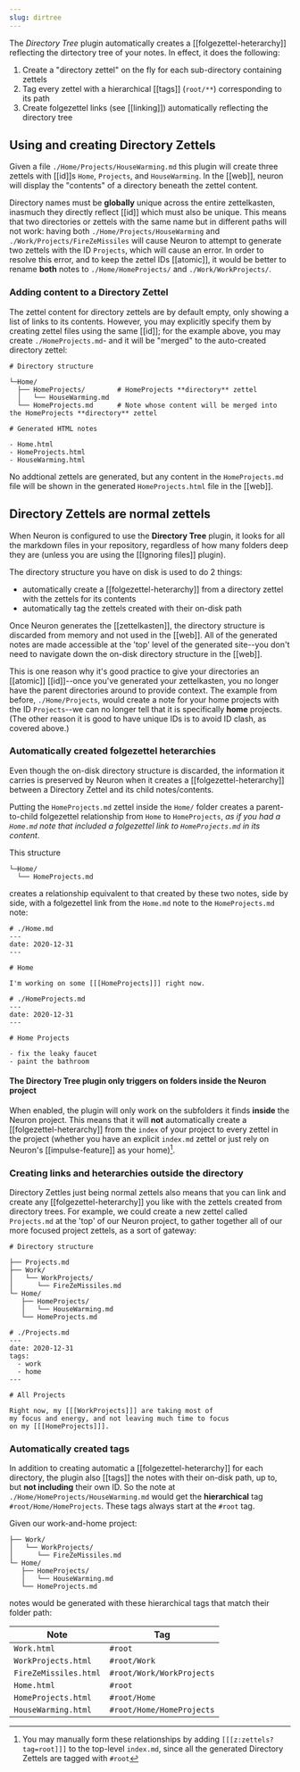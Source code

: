 ```yaml
---
slug: dirtree
---
```


The *Directory Tree* plugin automatically creates a [[folgezettel-heterarchy]] reflecting the dirtectory tree of your notes. In effect, it does the following:

1. Create a "directory zettel" on the fly for each sub-directory containing zettels
2. Tag every zettel with a hierarchical [[tags]] (`root/**`) corresponding to its path
3. Create folgezettel links (see [[linking]]) automatically reflecting the directory tree

## Using and creating Directory Zettels

Given a file `./Home/Projects/HouseWarming.md` this plugin will create three zettels with [[id]]s `Home`, `Projects`, and `HouseWarming`. In the [[web]], neuron will display the "contents" of a directory beneath the zettel content.

Directory names must be **globally** unique across the entire zettelkasten, inasmuch they directly reflect [[id]] which must also be unique. This means that two directories or zettels with the same name but in different paths will not work: having both `./Home/Projects/HouseWarming` and `./Work/Projects/FireZeMissiles` will cause Neuron to attempt to generate two zettels with the ID `Projects`, which will cause an error. In order to resolve this error, and to keep the zettel IDs [[atomic]], it would be better to rename **both** notes to `./Home/HomeProjects/` and `./Work/WorkProjects/`.

### Adding content to a Directory Zettel

The zettel content for directory zettels are by default empty, only showing a list of links to its contents. However, you may explicitly specify them by creating zettel files using the same [[id]]; for the example above, you may create `./HomeProjects.md`- and it will be "merged" to the auto-created directory zettel:

```
# Directory structure

└─Home/
  ├── HomeProjects/        # HomeProjects **directory** zettel
  │   └── HouseWarming.md
  └── HomeProjects.md      # Note whose content will be merged into the HomeProjects **directory** zettel
```

```
# Generated HTML notes

- Home.html
- HomeProjects.html
- HouseWarming.html
```

No addtional zettels are generated, but any content in the `HomeProjects.md` file will be shown in the generated `HomeProjects.html` file in the [[web]].

## Directory Zettels are normal zettels

When Neuron is configured to use the **Directory Tree** plugin, it looks for all the markdown files in your repository, regardless of how many folders deep they are (unless you are using the [[Ignoring files]] plugin).

The directory structure you have on disk is used to do 2 things:

- automatically create a [[folgezettel-heterarchy]] from a directory zettel with the zettels for its contents
- automatically tag the zettels created with their on-disk path

Once Neuron generates the [[zettelkasten]], the directory structure is discarded from memory and not used in the [[web]]. All of the generated notes are made accessible at the 'top' level of the generated site--you don't need to navigate down the on-disk directory structure in the [[web]].

This is one reason why it's good practice to give your directories an [[atomic]] [[id]]--once you've generated your zettelkasten, you no longer have the parent directories around to provide context. The example from before, `./Home/Projects`, would create a note for your home projects with the ID `Projects`--we can no longer tell that it is specifically **home** projects. (The other reason it is good to have unique IDs is to avoid ID clash, as covered above.)

### Automatically created folgezettel heterarchies

Even though the on-disk directory structure is discarded, the information it carries is preserved by Neuron when it creates a [[folgezettel-heterarchy]] between a Directory Zettel and its child notes/contents.

Putting the `HomeProjects.md` zettel inside the `Home/` folder creates a parent-to-child folgezettel relationship from `Home` to `HomeProjects`, _as if you had a `Home.md` note that included a folgezettel link to `HomeProjects.md` in its content_.

This structure

```
└─Home/
  └── HomeProjects.md
```

creates a relationship equivalent to that created by these two notes, side by side, with a folgezettel link from the `Home.md` note to the `HomeProjects.md` note:

```
# ./Home.md
---
date: 2020-12-31
---

# Home

I'm working on some [[[HomeProjects]]] right now.
```

```
# ./HomeProjects.md
---
date: 2020-12-31
---

# Home Projects

- fix the leaky faucet
- paint the bathroom
```



#### The **Directory Tree** plugin only triggers on folders inside the Neuron project

When enabled, the plugin will only work on the subfolders it finds **inside** the Neuron project. This means that it will **not** automatically create a [[folgezettel-heterarchy]] from the `index` of your project to every zettel in the project (whether you have an explicit `index.md` zettel or just rely on Neuron's [[impulse-feature]] as your home)[^man].

### Creating links and heterarchies outside the directory

Directory Zettles just being normal zettels also means that you can link and create any [[folgezettel-heterarchy]] you like with the zettels created from directory trees. For example, we could create a new zettel called `Projects.md` at the 'top' of our Neuron project, to gather together all of our more focused project zettels, as a sort of gateway:

```
# Directory structure

├── Projects.md
├── Work/
│   └── WorkProjects/
│      └── FireZeMissiles.md
└─ Home/
   ├── HomeProjects/
   │   └── HouseWarming.md
   └── HomeProjects.md
```

```
# ./Projects.md
---
date: 2020-12-31
tags:
  - work
  - home
---

# All Projects

Right now, my [[[WorkProjects]]] are taking most of
my focus and energy, and not leaving much time to focus
on my [[[HomeProjects]]].
```

### Automatically created tags

In addition to creating automatic a [[folgezettel-heterarchy]] for each directory, the plugin also [[tags]] the notes with their on-disk path, up to, but **not including** their own ID. So the note at `./Home/HomeProjects/HouseWarming.md` would get the **hierarchical** tag `#root/Home/HomeProjects`. These tags always start at the `#root` tag.

Given our work-and-home project:

```
├── Work/
│   └── WorkProjects/
│      └── FireZeMissiles.md
└─ Home/
   ├── HomeProjects/
   │   └── HouseWarming.md
   └── HomeProjects.md
```

notes would be generated with these hierarchical tags that match their folder
path:

| Note                  | Tag                       |
|-----------------------|---------------------------|
| `Work.html`           | `#root`                   |
| `WorkProjects.html`   | `#root/Work`              |
| `FireZeMissiles.html` | `#root/Work/WorkProjects` |
| `Home.html`           | `#root`                   |
| `HomeProjects.html`   | `#root/Home`              |
| `HouseWarming.html`   | `#root/Home/HomeProjects` |

[^man]: You may manually form these relationships by adding `[[[z:zettels?tag=root]]]` to the top-level `index.md`, since all the generated Directory Zettels are tagged with `#root`


